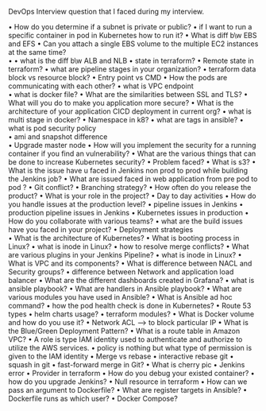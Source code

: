 DevOps Interview question that I faced during my interview.

•	How do you determine if a subnet is private or public? 
•	if I want to run a specific container in pod in Kubernetes how to run it?
•	What is diff b\w EBS and EFS
•	Can you attach a single EBS volume to the multiple EC2 instances at the same time?  
•	•	what is the diff b\w ALB and NLB 
 •	state in terraform?
•	Remote state in terraform?
•	what are pipeline stages in your organization?
•	terraform data block vs resource block?
•	Entry point vs CMD
•	How the pods are communicating with each other?
•	what is VPC endpoint  
•	what is docker file?
•	What are the similarities between SSL and TLS?
•	What will you do to make you application more secure?
•	What is the architecture of your application CICD deployment in current org?
•	what is multi stage in docker?
•	Namespace in k8?
•	what are tags in ansible?
•	what is pod security policy  
•	ami and snapshot difference  
•	Upgrade master node
•	How will you implement the security for a running container if you find an vulnerability?
•	What are the various things that can be done to increase Kubernetes security?
•	Problem faced?
•	What is s3? 
•	What is the issue have u faced in Jenkins non prod to prod while building the Jenkins job?
•	What are issued faced in web application from pre pod to pod ?
•	Git conflict?
•	Branching strategy?
•	How often do you release the product?
•	What is your role in the project?
•	Day to day activities
•	How do you handle issues at the production level?
•	pipeline issues in Jenkins
•	production pipeline issues in Jenkins
•	Kubernetes issues in production
•	How do you collaborate with various teams?
•	what are the build issues have you faced in your project?
•	Deployment strategies  
•	What is the architecture of Kubernetes?
•	What is booting process in Linux?
•	what is inode in Linux?
•	how to resolve merge conflicts?
•	What are various plugins in your Jenkins Pipeline?
•	what is inode in Linux?
•	What is VPC and its components?
•	What is difference between NACL and Security groups?
•	difference between Network and application load balancer
•	What are the different dashboards created in Grafana?
•	what is ansible playbook?
•	What are handlers in Ansible playbook?
•	What are various modules you have used in Ansible?
•	What is Ansible ad hoc command?
•	how the pod health check is done in Kubernetes?
•	Route 53 types 
•	helm charts usage?
•	terraform modules?
•	What is Docker volume and how do you use it?
•	Network ACL --> to block particular IP 
•	What is the Blue/Green Deployment Pattern?
•	What is a route table in Amazon VPC?
•	A role is type IAM identity used to authenticate and authorize to utilize the AWS services.
•	policy is nothing but what type of permission is given to the IAM identity
•	Merge vs rebase 
•	interactive rebase git
•	squash in git
•	fast-forward merge in Git?
•	What is cherry pic
•	Jenkins error
•	Provider in terraform 
•	How do you debug your existed container?
•	how do you upgrade Jenkins?
•	Null resource in terraform 
•	How can we pass an argument to Dockerfile?
•	What are register targets in Ansible?
•	Dockerfile runs as which user?
•	Docker Compose?

